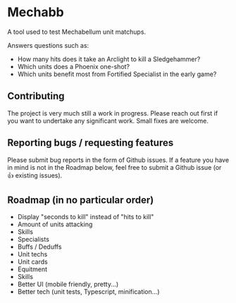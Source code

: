 # Mechabb
A tool used to test Mechabellum unit matchups.

Answers questions such as:
- How many hits does it take an Arclight to kill a Sledgehammer?
- Which units does a Phoenix one-shot?
- Which units benefit most from Fortified Specialist in the early game?

## Contributing
The project is very much still a work in progress. 
Please reach out first if you want to undertake any significant work.
Small fixes are welcome.

## Reporting bugs / requesting features
Please submit bug reports in the form of Github issues.
If a feature you have in mind is not in the Roadmap below, feel free to submit a Github issue (or 👍 existing issues).

## Roadmap (in no particular order)
- Display "seconds to kill" instead of "hits to kill"
- Amount of units attacking
- Skills
- Specialists
- Buffs / Deduffs
- Unit techs
- Unit cards
- Equitment
- Skills
- Better UI (mobile friendly, pretty...)
- Better tech (unit tests, Typescript, minification...)

